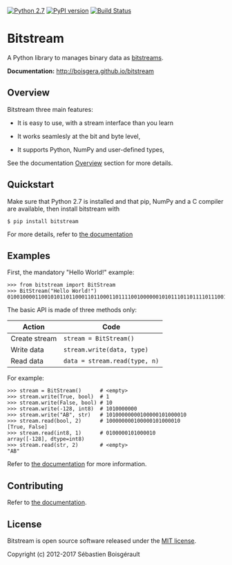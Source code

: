 [![Python 2.7](https://img.shields.io/badge/python-2.7-blue.svg)](https://www.python.org/download/releases/2.7/)
[![PyPI version](https://img.shields.io/pypi/v/bitstream.svg)](https://pypi.python.org/pypi/bitstream/2.0.3)
[![Build Status](https://travis-ci.org/boisgera/bitstream.svg?branch=master)](https://travis-ci.org/boisgera/bitstream)

# Bitstream

A Python library to manages binary data as [bitstreams](https://en.wikipedia.org/wiki/Bitstream).

**Documentation:** <http://boisgera.github.io/bitstream>

Overview
--------------------------------------------------------------------------------

Bitstream three main features:

  - It is easy to use, with a stream interface than you learn

  - It works seamlesly at the bit and byte level,

  - It supports Python, NumPy and user-defined types,

See the documentation [Overview](http://boisgera.github.io/bitstream)
section for more details.


Quickstart
--------------------------------------------------------------------------------

Make sure that Python 2.7 is installed and that pip, NumPy and a C compiler 
are available, then install bitstream with

    $ pip install bitstream

[pip]: https://packaging.python.org/tutorials/installing-packages/#install-pip-setuptools-and-wheel

For more details, refer to [the documentation](http://boisgera.github.io/bitstream/installation/)

Examples
--------------------------------------------------------------------------------

First, the mandatory "Hello World!" example:

    >>> from bitstream import BitStream
    >>> BitStream("Hello World!")
    010010000110010101101100011011000110111100100000010101110110111101110010011011000110010000100001

The basic API is made of three methods only:

| Action        | Code                          |
|---------------|-------------------------------|
| Create stream | `stream = BitStream()`        |
| Write data    | `stream.write(data, type)`    |
| Read data     | `data = stream.read(type, n)` |

For example:

    >>> stream = BitStream()      # <empty>
    >>> stream.write(True, bool)  # 1
    >>> stream.write(False, bool) # 10
    >>> stream.write(-128, int8)  # 1010000000
    >>> stream.write("AB", str)   # 10100000000100000101000010
    >>> stream.read(bool, 2)      # 100000000100000101000010
    [True, False]
    >>> stream.read(int8, 1)      # 0100000101000010
    array([-128], dtype=int8)
    >>> stream.read(str, 2)       # <empty>
    "AB"

Refer to [the documentation](http://boisgera.github.io/bitstream/) for more
information.


Contributing
--------------------------------------------------------------------------------

Refer to [the documentation](http://boisgera.github.io/bitstream/contributing/>).


License
--------------------------------------------------------------------------------

Bitstream is open source software released under the [MIT license](https://github.com/boisgera/bitstream/blob/master/LICENSE.txt).

Copyright (c) 2012-2017 Sébastien Boisgérault


